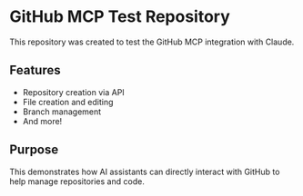# GitHub MCP Test Repository

This repository was created to test the GitHub MCP integration with Claude.

## Features

- Repository creation via API
- File creation and editing
- Branch management
- And more!

## Purpose

This demonstrates how AI assistants can directly interact with GitHub to help manage repositories and code.